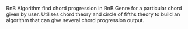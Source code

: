 RnB Algorithm find chord progression in RnB Genre for a particular chord given by user.
Utilises chord theory and circle of fifths theory to build an algorithm that can give several chord progression output.
